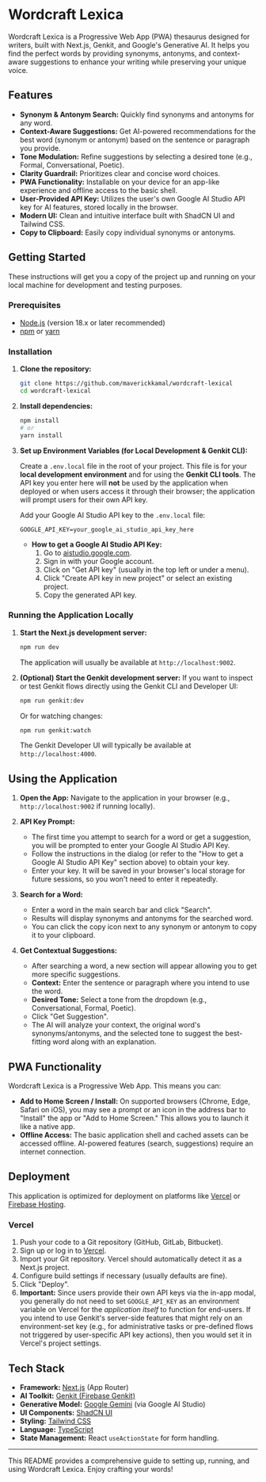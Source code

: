 # Wordcraft Lexica

Wordcraft Lexica is a Progressive Web App (PWA) thesaurus designed for writers, built with Next.js, Genkit, and Google's Generative AI. It helps you find the perfect words by providing synonyms, antonyms, and context-aware suggestions to enhance your writing while preserving your unique voice.

## Features

-   **Synonym & Antonym Search:** Quickly find synonyms and antonyms for any word.
-   **Context-Aware Suggestions:** Get AI-powered recommendations for the best word (synonym or antonym) based on the sentence or paragraph you provide.
-   **Tone Modulation:** Refine suggestions by selecting a desired tone (e.g., Formal, Conversational, Poetic).
-   **Clarity Guardrail:** Prioritizes clear and concise word choices.
-   **PWA Functionality:** Installable on your device for an app-like experience and offline access to the basic shell.
-   **User-Provided API Key:** Utilizes the user's own Google AI Studio API key for AI features, stored locally in the browser.
-   **Modern UI:** Clean and intuitive interface built with ShadCN UI and Tailwind CSS.
-   **Copy to Clipboard:** Easily copy individual synonyms or antonyms.

## Getting Started

These instructions will get you a copy of the project up and running on your local machine for development and testing purposes.

### Prerequisites

-   [Node.js](https://nodejs.org/) (version 18.x or later recommended)
-   [npm](https://www.npmjs.com/) or [yarn](https://yarnpkg.com/)

### Installation

1.  **Clone the repository:**
    ```bash
    git clone https://github.com/maverickkamal/wordcraft-lexical
    cd wordcraft-lexical
    ```

2.  **Install dependencies:**
    ```bash
    npm install
    # or
    yarn install
    ```

3.  **Set up Environment Variables (for Local Development & Genkit CLI):**

    Create a `.env.local` file in the root of your project. This file is for your **local development environment** and for using the **Genkit CLI tools**. The API key you enter here will **not** be used by the application when deployed or when users access it through their browser; the application will prompt users for their own API key.

    Add your Google AI Studio API key to the `.env.local` file:
    ```
    GOOGLE_API_KEY=your_google_ai_studio_api_key_here
    ```
    *   **How to get a Google AI Studio API Key:**
        1.  Go to [aistudio.google.com](https://aistudio.google.com).
        2.  Sign in with your Google account.
        3.  Click on "Get API key" (usually in the top left or under a menu).
        4.  Click "Create API key in new project" or select an existing project.
        5.  Copy the generated API key.

### Running the Application Locally

1.  **Start the Next.js development server:**
    ```bash
    npm run dev
    ```
    The application will usually be available at `http://localhost:9002`.

2.  **(Optional) Start the Genkit development server:**
    If you want to inspect or test Genkit flows directly using the Genkit CLI and Developer UI:
    ```bash
    npm run genkit:dev
    ```
    Or for watching changes:
    ```bash
    npm run genkit:watch
    ```
    The Genkit Developer UI will typically be available at `http://localhost:4000`.

## Using the Application

1.  **Open the App:** Navigate to the application in your browser (e.g., `http://localhost:9002` if running locally).

2.  **API Key Prompt:**
    *   The first time you attempt to search for a word or get a suggestion, you will be prompted to enter your Google AI Studio API Key.
    *   Follow the instructions in the dialog (or refer to the "How to get a Google AI Studio API Key" section above) to obtain your key.
    *   Enter your key. It will be saved in your browser's local storage for future sessions, so you won't need to enter it repeatedly.

3.  **Search for a Word:**
    *   Enter a word in the main search bar and click "Search".
    *   Results will display synonyms and antonyms for the searched word.
    *   You can click the copy icon next to any synonym or antonym to copy it to your clipboard.

4.  **Get Contextual Suggestions:**
    *   After searching a word, a new section will appear allowing you to get more specific suggestions.
    *   **Context:** Enter the sentence or paragraph where you intend to use the word.
    *   **Desired Tone:** Select a tone from the dropdown (e.g., Conversational, Formal, Poetic).
    *   Click "Get Suggestion".
    *   The AI will analyze your context, the original word's synonyms/antonyms, and the selected tone to suggest the best-fitting word along with an explanation.

## PWA Functionality

Wordcraft Lexica is a Progressive Web App. This means you can:
-   **Add to Home Screen / Install:** On supported browsers (Chrome, Edge, Safari on iOS), you may see a prompt or an icon in the address bar to "Install" the app or "Add to Home Screen." This allows you to launch it like a native app.
-   **Offline Access:** The basic application shell and cached assets can be accessed offline. AI-powered features (search, suggestions) require an internet connection.

## Deployment

This application is optimized for deployment on platforms like [Vercel](https://vercel.com/) or [Firebase Hosting](https://firebase.google.com/docs/hosting).

### Vercel

1.  Push your code to a Git repository (GitHub, GitLab, Bitbucket).
2.  Sign up or log in to [Vercel](https://vercel.com/).
3.  Import your Git repository. Vercel should automatically detect it as a Next.js project.
4.  Configure build settings if necessary (usually defaults are fine).
5.  Click "Deploy".
6.  **Important:** Since users provide their own API keys via the in-app modal, you generally do not need to set `GOOGLE_API_KEY` as an environment variable on Vercel for the *application itself* to function for end-users. If you intend to use Genkit's server-side features that might rely on an environment-set key (e.g., for administrative tasks or pre-defined flows not triggered by user-specific API key actions), then you would set it in Vercel's project settings.

## Tech Stack

-   **Framework:** [Next.js](https://nextjs.org/) (App Router)
-   **AI Toolkit:** [Genkit (Firebase Genkit)](https://firebase.google.com/docs/genkit)
-   **Generative Model:** [Google Gemini](https://deepmind.google/technologies/gemini/) (via Google AI Studio)
-   **UI Components:** [ShadCN UI](https://ui.shadcn.com/)
-   **Styling:** [Tailwind CSS](https://tailwindcss.com/)
-   **Language:** [TypeScript](https://www.typescriptlang.org/)
-   **State Management:** React `useActionState` for form handling.

---

This README provides a comprehensive guide to setting up, running, and using Wordcraft Lexica. Enjoy crafting your words!
